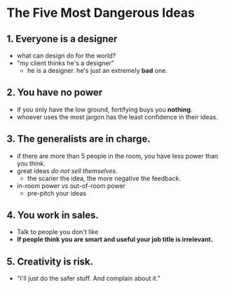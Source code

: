 # The Five Most Dangerous Ideas

## 1. Everyone is a designer

* what can design do for the world?
* "my client thinks he's a designer"
	* he *is* a designer. he's just an extremely **bad** one.

## 2. You have no power

* if you only have the low ground, fortifying buys you **nothing**.
* whoever uses the most jargon has the least confidence in their ideas.

## 3. The generalists are in charge.

* if there are more than 5 people in the room, you have less power than you think.
* great ideas *do not sell themselves*.
	* the scarier the idea, the more negative the feedback.
* in-room power vs out-of-room power
	* pre-pitch your ideas

## 4. You work in sales.

* Talk to people you don't like
* **If people think you are smart and useful your job title is irrelevant.**

## 5. Creativity is risk.

* "I'll just do the safer stuff. And complain about it."
